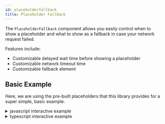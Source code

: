 ```yaml
---
id: placeholderfallback
title: Placeholder Fallback
---
```


The `PlaceholderFallback` component allows you easily control when to show a placeholder and what to show as a fallback
in case your network request failed. 

Features include:

- Customizable delayed wait time before showing a placeholder
- Customizable network timeout time
- Customizable fallback element

## Basic Example

Here, we are using the pre-built placeholders that this library provides for a super simple, basic example.


<details>
<summary>javascript interactive example</summary>

<iframe src="https://codesandbox.io/embed/8lmzjv57q8" style="width:100%; height:500px; border:0; border-radius: 4px; overflow:hidden;" sandbox="allow-modals allow-forms allow-popups allow-scripts allow-same-origin"></iframe>
</details>

<details>
<summary>typescript interactive example</summary>

<iframe src="https://codesandbox.io/embed/zxykzpkrvl" style="width:100%; height:500px; border:0; border-radius: 4px; overflow:hidden;" sandbox="allow-modals allow-forms allow-popups allow-scripts allow-same-origin"></iframe>
</details>

